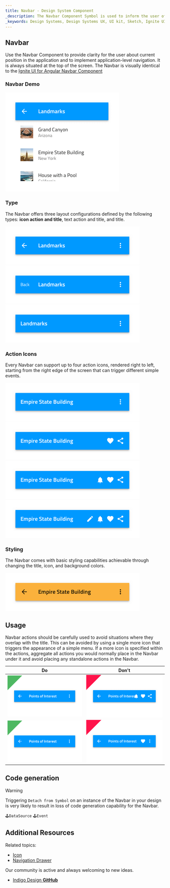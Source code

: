 ```yaml
---
title: Navbar - Design System Component
_description: The Navbar Component Symbol is used to inform the user of his current position in the application and provide a mechanism for simple navigation. 
_keywords: Design Systems, Design Systems UX, UI kit, Sketch, Ignite UI for Angular, Sketch to Angular, Sketch to Angular, Angular, Angular Design System, Export code from Sketch, Design Kits for Angular, Sketch HTML, Sketch to HTML, Sketch UI kits
---
```


## Navbar

Use the Navbar Component to provide clarity for the user about current position in the application and to implement application-level navigation. It is always situated at the top of the screen. The Navbar is visually identical to the [Ignite UI for Angular Navbar Component](https://www.infragistics.com/products/ignite-ui-angular/angular/components/navbar.html)

### Navbar Demo

<img src="../images/navbar_demo.png" srcset="../images/navbar_demo@2x.png 2x" />

### Type

The Navbar offers three layout configurations defined by the following types: **icon action and title**, text action and title, and title.

<img src="../images/navbar_lefticon.png" srcset="../images/navbar_lefticon@2x.png 2x" />
<img src="../images/navbar_lefttext.png" srcset="../images/navbar_lefttext@2x.png 2x" />
<img src="../images/navbar_noleft.png" srcset="../images/navbar_noleft@2x.png 2x" />

### Action Icons

Every Navbar can support up to four action icons, rendered right to left, starting from the right edge of the screen that can trigger different simple events.

<img src="../images/navbar_icon1.png" srcset="../images/navbar_icon1@2x.png 2x" />
<img src="../images/navbar_icon2.png" srcset="../images/navbar_icon2@2x.png 2x" />
<img src="../images/navbar_icon3.png" srcset="../images/navbar_icon3@2x.png 2x" />
<img src="../images/navbar_icon4.png" srcset="../images/navbar_icon4@2x.png 2x" />

### Styling

The Navbar comes with basic styling capabilities achievable through changing the title, icon, and background colors.

<img src="../images/navbar_styling.png" srcset="../images/navbar_styling@2x.png 2x" />

## Usage

Navbar actions should be carefully used to avoid situations where they overlap with the title. This can be avoided by using a single more icon that triggers the appearance of a simple menu. If a more icon is specified within the actions, aggregate all actions you would normally place in the Navbar under it and avoid placing any standalone actions in the Navbar.

| Do                                                                             | Don't                                                                              |
| ------------------------------------------------------------------------------ | ---------------------------------------------------------------------------------- |
| <img src="../images/navbar_do1.png" srcset="../images/navbar_do1@2x.png 2x" /> | <img src="../images/navbar_dont1.png" srcset="../images/navbar_dont1@2x.png 2x" /> |
| <img src="../images/navbar_do2.png" srcset="../images/navbar_do2@2x.png 2x" /> | <img src="../images/navbar_dont2.png" srcset="../images/navbar_dont2@2x.png 2x" /> |

## Code generation

> [!WARNING]
> Triggering `Detach from Symbol` on an instance of the Navbar in your design is very likely to result in loss of code generation capability for the Navbar.

`🕹️DataSource`
`🕹️Event`

## Additional Resources

Related topics:

- [Icon](icon.md)
- [Navigation Drawer](nav-drawer.md)
  <div class="divider--half"></div>

Our community is active and always welcoming to new ideas.

- [Indigo Design **GitHub**](https://github.com/IgniteUI/design-system-docfx)

